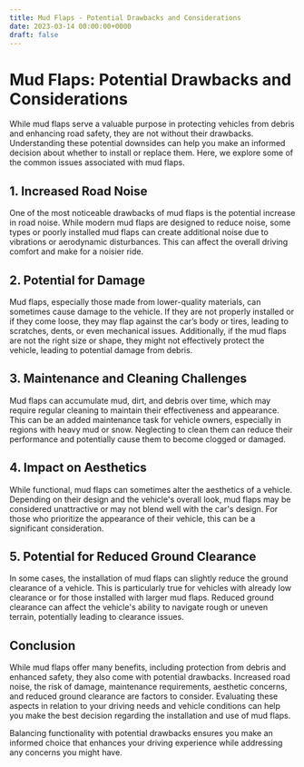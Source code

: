 ```yaml
---
title: Mud Flaps - Potential Drawbacks and Considerations
date: 2023-03-14 00:00:00+0000
draft: false
---
```

# Mud Flaps: Potential Drawbacks and Considerations

While mud flaps serve a valuable purpose in protecting vehicles from debris and enhancing road safety, they are not without their drawbacks. Understanding these potential downsides can help you make an informed decision about whether to install or replace them. Here, we explore some of the common issues associated with mud flaps.

## 1. **Increased Road Noise**

One of the most noticeable drawbacks of mud flaps is the potential increase in road noise. While modern mud flaps are designed to reduce noise, some types or poorly installed mud flaps can create additional noise due to vibrations or aerodynamic disturbances. This can affect the overall driving comfort and make for a noisier ride.

## 2. **Potential for Damage**

Mud flaps, especially those made from lower-quality materials, can sometimes cause damage to the vehicle. If they are not properly installed or if they come loose, they may flap against the car’s body or tires, leading to scratches, dents, or even mechanical issues. Additionally, if the mud flaps are not the right size or shape, they might not effectively protect the vehicle, leading to potential damage from debris.

## 3. **Maintenance and Cleaning Challenges**

Mud flaps can accumulate mud, dirt, and debris over time, which may require regular cleaning to maintain their effectiveness and appearance. This can be an added maintenance task for vehicle owners, especially in regions with heavy mud or snow. Neglecting to clean them can reduce their performance and potentially cause them to become clogged or damaged.

## 4. **Impact on Aesthetics**

While functional, mud flaps can sometimes alter the aesthetics of a vehicle. Depending on their design and the vehicle's overall look, mud flaps may be considered unattractive or may not blend well with the car's design. For those who prioritize the appearance of their vehicle, this can be a significant consideration.

## 5. **Potential for Reduced Ground Clearance**

In some cases, the installation of mud flaps can slightly reduce the ground clearance of a vehicle. This is particularly true for vehicles with already low clearance or for those installed with larger mud flaps. Reduced ground clearance can affect the vehicle's ability to navigate rough or uneven terrain, potentially leading to clearance issues.

## Conclusion

While mud flaps offer many benefits, including protection from debris and enhanced safety, they also come with potential drawbacks. Increased road noise, the risk of damage, maintenance requirements, aesthetic concerns, and reduced ground clearance are factors to consider. Evaluating these aspects in relation to your driving needs and vehicle conditions can help you make the best decision regarding the installation and use of mud flaps.

Balancing functionality with potential drawbacks ensures you make an informed choice that enhances your driving experience while addressing any concerns you might have.
